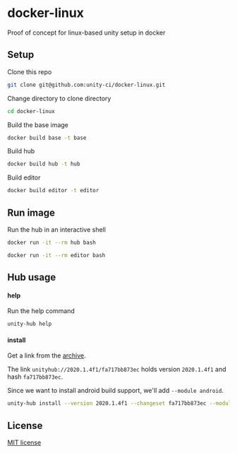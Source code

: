 # docker-linux
Proof of concept for linux-based unity setup in docker

## Setup

Clone this repo

```bash
git clone git@github.com:unity-ci/docker-linux.git 
```

Change directory to clone directory

```bash
cd docker-linux
```

Build the base image

```bash
docker build base -t base
```

Build hub

```bash
docker build hub -t hub
```

Build editor

```bash
docker build editor -t editor
```

## Run image

Run the hub in an interactive shell

```bash
docker run -it --rm hub bash
```

```bash
docker run -it --rm editor bash
```

## Hub usage

#### help

Run the help command

```bash
unity-hub help
```

#### install

Get a link from the [archive](https://unity3d.com/get-unity/download/archive).

The link `unityhub://2020.1.4f1/fa717bb873ec` holds version `2020.1.4f1` and hash `fa717bb873ec`.

Since we want to install android build support, we'll add `--module android`.

```bash
unity-hub install --version 2020.1.4f1 --changeset fa717bb873ec --module android
```

## License

[MIT license](./LICENSE)

